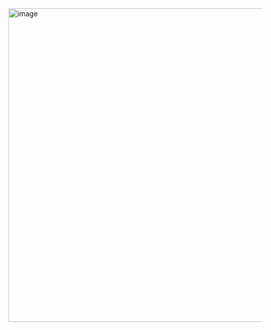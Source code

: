 <img width="1089" height="622" alt="image" src="https://github.com/user-attachments/assets/a7a10c74-9fe3-4fd3-acc4-79e14a7327fa" />

